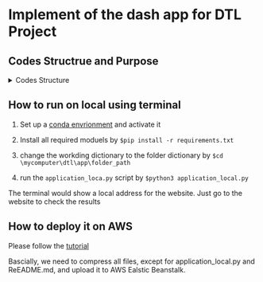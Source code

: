 # Implement of the dash app for DTL Project

## Codes Structrue and Purpose 

<details><summary> Codes Structure </summary>
  
| Folder   | File             | href on web           | Purpose                                                               |
|----------|------------------|-----------------------|-----------------------------------------------------------------------|
| ./       | application_local.py   |                 | The major app script for local run                                    |
|          | application.py   |                       | The major app script for aws run                                      |
|          | imports.py       |                       | to import modules at one step                                         |
|          | sidebar.py       |                       | to set up the sidebar structure                                       |
|          | style.py         |                       | to save some global style settings                                    |
|          | homepage.py      | /                     | to set up the homepage                                                |
|          | background.py    | /project/background   | to set up the background tab under **project** section                |
|          | motivation.py    | /project/motivation   | to set up the motivation tab under **project** section                |
|          | models.py        | /project/model        | to set up the model tab under **project** section                     |
|          | evaluation.py    | /results/plot         | to set up the evaluation tab under **results** section                |
|          | loaddata.py      | part of /results/plot | to load the results and set up the plot tab under **results** section |
|          | download.py      | /download/download    | to  set up the download tab under **download** section                |
|          | XX.cv            |                       | the results table                                                     |
|          | requirements.txt |                       | to collect all moduels needed for the environment                     |
| ./assets |                  |                       | to put necessary graphs                                               |

</details>

## How to run on local using terminal 
1. Set up a [conda envrionment](https://docs.conda.io/projects/conda/en/latest/user-guide/tasks/manage-environments.html#creating-an-environment-with-commands) and activate it 

2. Install all required moduels by 
`$pip install -r requirements.txt`

3. change the workding dictionary to the folder dictionary by 
`$cd \mycomputer\dtl\app\folder_path`

4. run the `application_loca.py` script by `$python3 application_local.py`

The terminal would show a local address for the website. Just go to the website to check the results

## How to deploy it on AWS 

Please follow the [tutorial](https://austinlasseter.medium.com/deploying-a-dash-app-with-elastic-beanstalk-console-27a834ebe91d)

Bascially, we need to compress all files, except for application_local.py and ReEADME.md, and upload it to AWS Ealstic Beanstalk. 
